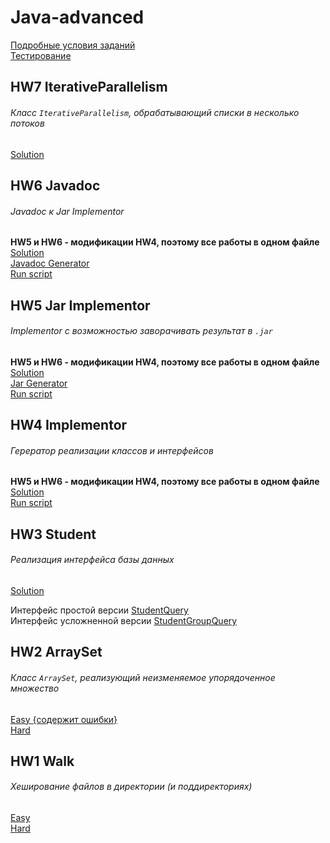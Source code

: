 # Java-advanced

[Подробные условия заданий](http://kgeorgiy.info/courses/java-advanced/homeworks.html#homework "Подробные условия")<br>
[Тестирование](https://www.kgeorgiy.info/git/geo/java-advanced-2019 "Тестирование")

## HW7 IterativeParallelism
###### Класс `IterativeParallelism`, обрабатывающий списки в несколько потоков
[Solution](link "Сложная версия")

## HW6 Javadoc
###### Javadoc к Jar Implementor
**HW5 и HW6 - модификации HW4, поэтому все работы в одном файле** <br>
[Solution](https://github.com/tihonovcore/Java-advanced/blob/master/src/ru/ifmo/rain/tihonov/implementor/Implementor.java "Решение")<br>
[Javadoc Generator](https://github.com/tihonovcore/Java-advanced/blob/master/src/javadoc.sh "Javadoc")<br>
[Run script](https://github.com/tihonovcore/Java-advanced/blob/master/src/run.sh "Run")

## HW5 Jar Implementor
###### Implementor с возможностью заворачивать результат в `.jar`
**HW5 и HW6 - модификации HW4, поэтому все работы в одном файле** <br>
[Solution](https://github.com/tihonovcore/Java-advanced/blob/master/src/ru/ifmo/rain/tihonov/implementor/Implementor.java "Решение")<br>
[Jar Generator](https://github.com/tihonovcore/Java-advanced/blob/master/src/jar.sh "Jar")<br>
[Run script](https://github.com/tihonovcore/Java-advanced/blob/master/src/run.sh "Run")

## HW4 Implementor
###### Герератор реализации классов и интерфейсов<br>
**HW5 и HW6 - модификации HW4, поэтому все работы в одном файле** <br>
[Solution](https://github.com/tihonovcore/Java-advanced/blob/master/src/ru/ifmo/rain/tihonov/implementor/Implementor.java "Сложная версия")<br>
[Run script](https://github.com/tihonovcore/Java-advanced/blob/master/src/run.sh "Run")

## HW3 Student
###### Реализация интерфейса базы данных<br>
[Solution](https://github.com/tihonovcore/Java-advanced/blob/master/src/ru/ifmo/rain/tihonov/student/StudentDB.java "Простая версия") <br>

Интерфейс простой версии [StudentQuery](https://www.kgeorgiy.info/git/geo/java-advanced-2019/src/master/modules/info.kgeorgiy.java.advanced.student/info/kgeorgiy/java/advanced/student/StudentQuery.java "Простая версия") <br>
Интерфейс усложненной версии [StudentGroupQuery](https://www.kgeorgiy.info/git/geo/java-advanced-2019/src/master/modules/info.kgeorgiy.java.advanced.student/info/kgeorgiy/java/advanced/student/StudentGroupQuery.java "Усложненная версия")

## HW2 ArraySet
###### Класс `ArraySet`, реализующий неизменяемое упорядоченное множество<br>
[Easy {содержит ошибки}](https://github.com/tihonovcore/Java-advanced/blob/master/src/ru/ifmo/rain/tihonov/arrayaet/ArraySetEasy.java "Простая версия") <br>
[Hard](https://github.com/tihonovcore/Java-advanced/blob/master/src/ru/ifmo/rain/tihonov/arrayset/ArraySet.java "Усложненная версия")

## HW1 Walk
###### Хеширование файлов в директории (и поддиректориях)
[Easy](https://github.com/tihonovcore/Walk/blob/master/src/ru/ifmo/rain/tihonov/walk/Walk.java "Простая версия") <br>
[Hard](https://github.com/tihonovcore/Walk/blob/master/src/ru/ifmo/rain/tihonov/walk/RecursiveWalk.java "Усложненная версия")
